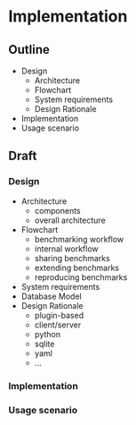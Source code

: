 # Implementation

## Outline

- Design
  - Architecture
  - Flowchart
  - System requirements
  - Design Rationale
- Implementation
- Usage scenario



## Draft

### Design

- Architecture
  - components
  - overall architecture
- Flowchart
  - benchmarking workflow
  - internal workflow
  - sharing benchmarks
  - extending benchmarks
  - reproducing benchmarks
- System requirements
- Database Model
- Design Rationale
  - plugin-based
  - client/server
  - python
  - sqlite
  - yaml
  - ...

### Implementation



### Usage scenario